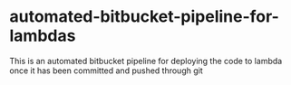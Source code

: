 # automated-bitbucket-pipeline-for-lambdas
This is an automated bitbucket pipeline for deploying the code to lambda once it has been committed and pushed through git

